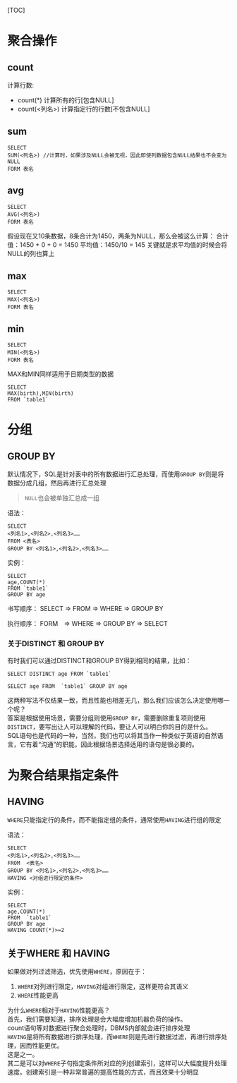 [TOC]

# 聚合操作
## count
计算行数:
- count(*) 计算所有的行[包含NULL]
- count(<列名>) 计算指定行的行数[不包含NULL]

## sum
```
SELECT 
SUM(<列名>) //计算时，如果涉及NULL会被无视，因此即使列数据包含NULL结果也不会变为NULL
FORM 表名
```

## avg
```
SELECT 
AVG(<列名>)
FORM 表名
```

假设现在又10条数据，8条合计为1450，两条为NULL，那么会被这么计算：
合计值：1450 + 0 + 0 = 1450
平均值：1450/10 = 145
关键就是求平均值的时候会将NULL的列也算上

## max
```
SELECT 
MAX(<列名>)
FORM 表名
```

## min
```
SELECT 
MIN(<列名>)
FORM 表名
```

MAX和MIN同样适用于日期类型的数据
```
SELECT 
MAX(birth),MIN(birth)
FROM `table1`
```

# 分组
## GROUP BY
默认情况下，SQL是针对表中的所有数据进行汇总处理，而使用`GROUP BY`则是将数据分成几组，然后再进行汇总处理
> `NULL`也会被单独汇总成一组

语法：
```
SELECT 
<列名1>,<列名2>,<列名3>……
FROM <表名>
GROUP BY <列名1>,<列名2>,<列名3>……
```

实例：
```
SELECT 
age,COUNT(*)
FROM `table1`
GROUP BY age
```


书写顺序：
SELECT => FROM => WHERE => GROUP BY

执行顺序：
FORM　=> WHERE => GROUP BY => SELECT

### 关于DISTINCT 和 GROUP BY
有时我们可以通过DISTINCT和GROUP BY得到相同的结果，比如：
```
SELECT DISTINCT age FROM `table1`

SELECT age FROM  `table1` GROUP BY age
```
这两种写法不仅结果一致，而且性能也相差无几，那么我们应该怎么决定使用哪一个呢？<br/>
答案是根据使用场景，需要分组则使用`GROUP BY`，需要删除重复项则使用`DISTINCT`，要写出让人可以理解的代码，要让人可以明白你的目的是什么。<br/>
SQL语句也是代码的一种，当然，我们也可以将其当作一种类似于英语的自然语言，它有着“沟通”的职能，因此根据场景选择适用的语句是很必要的。

# 为聚合结果指定条件
## HAVING
`WHERE`只能指定行的条件，而不能指定组的条件，通常使用`HAVING`进行组的限定

语法：
```
SELECT 
<列名1>,<列名2>,<列名3>……
FROM  <表名> 
GROUP BY <列名1>,<列名2>,<列名3>……
HAVING <对组进行限定的条件>
```

实例：
```
SELECT 
age,COUNT(*) 
FROM  `table1` 
GROUP BY age
HAVING COUNT(*)>=2
```

## 关于WHERE 和 HAVING
如果做对列过滤筛选，优先使用`WHERE`，原因在于：
1. `WHERE`对列进行限定，`HAVING`对组进行限定，这样更符合其语义
2. `WHERE`性能更高

为什么`WHERE`相对于`HAVING`性能更高？<br/>
首先，我们需要知道，排序处理是会大幅度增加机器负荷的操作。<br/>
count语句等对数据进行聚合处理时，DBMS内部就会进行排序处理<br/>
`HAVING`是将所有数据进行排序处理，而`WHERE`则是先进行数据过滤，再进行排序处理，因而性能更优。<br/>
这是之一。<br/>
其二是可以对`WHERE`子句指定条件所对应的列创建索引，这样可以大幅度提升处理速度。创建索引是一种非常普遍的提高性能的方式，而且效果十分明显